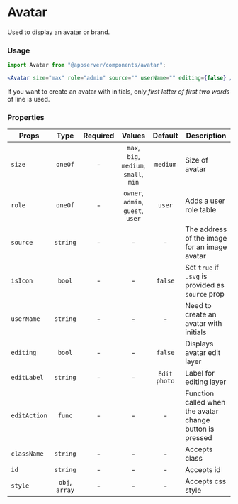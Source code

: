 # Avatar

Used to display an avatar or brand.

### Usage

```js
import Avatar from "@appserver/components/avatar";
```

```jsx
<Avatar size="max" role="admin" source="" userName="" editing={false} />
```

If you want to create an avatar with initials, only _first letter of first two words_ of line is used.

### Properties

| Props        |      Type      | Required |                 Values                 |   Default    | Description                                              |
| ------------ | :------------: | :------: | :------------------------------------: | :----------: | -------------------------------------------------------- |
| `size`       |    `oneOf`     |    -     | `max`, `big`, `medium`, `small`, `min` |   `medium`   | Size of avatar                                           |
| `role`       |    `oneOf`     |    -     |   `owner`, `admin`, `guest`, `user`    |    `user`    | Adds a user role table                                   |
| `source`     |    `string`    |    -     |                   -                    |      -       | The address of the image for an image avatar             |
| `isIcon`     |     `bool`     |    -     |                   -                    |   `false`    | Set `true` if `.svg` is provided as `source` prop        |
| `userName`   |    `string`    |    -     |                   -                    |      -       | Need to create an avatar with initials                   |
| `editing`    |     `bool`     |    -     |                   -                    |   `false`    | Displays avatar edit layer                               |
| `editLabel`  |    `string`    |    -     |                   -                    | `Edit photo` | Label for editing layer                                  |
| `editAction` |     `func`     |    -     |                   -                    |      -       | Function called when the avatar change button is pressed |
| `className`  |    `string`    |    -     |                   -                    |      -       | Accepts class                                            |
| `id`         |    `string`    |    -     |                   -                    |      -       | Accepts id                                               |
| `style`      | `obj`, `array` |    -     |                   -                    |      -       | Accepts css style                                        |

